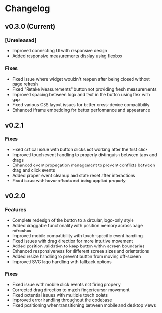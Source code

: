 # Changelog

## v0.3.0 (Current)

### [Unreleased]
- Improved connecting UI with responsive design
- Added responsive measurements display using flexbox

### Fixes
- Fixed issue where widget wouldn't reopen after being closed without page refresh
- Fixed "Retake Measurements" button not providing fresh measurements
- Improved spacing between logo and text in the button using flex with gap
- Fixed various CSS layout issues for better cross-device compatibility
- Enhanced iframe embedding for better performance and appearance

## v0.2.1

### Fixes
- Fixed critical issue with button clicks not working after the first click
- Improved touch event handling to properly distinguish between taps and drags
- Enhanced event propagation management to prevent conflicts between drag and click events
- Added proper event cleanup and state reset after interactions
- Fixed issue with hover effects not being applied properly

## v0.2.0 

### Features
- Complete redesign of the button to a circular, logo-only style
- Added draggable functionality with position memory across page refreshes
- Improved mobile compatibility with touch-specific event handling
- Fixed issues with drag direction for more intuitive movement
- Added position validation to keep button within screen boundaries
- Enhanced responsiveness for different screen sizes and orientations
- Added resize handling to prevent button from moving off-screen
- Improved SVG logo handling with fallback options

### Fixes
- Fixed issue with mobile click events not firing properly
- Corrected drag direction to match finger/cursor movement
- Fixed potential issues with multiple touch points
- Improved error handling throughout the codebase
- Fixed positioning when transitioning between mobile and desktop views
